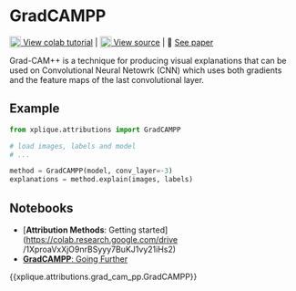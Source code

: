 # GradCAMPP

<sub><img src="https://upload.wikimedia.org/wikipedia/commons/d/d0/Google_Colaboratory_SVG_Logo.svg" width="20"></sub>[ View colab tutorial](https://colab.research.google.com/drive/1nsB7xdQbU0zeYQ1-aB_D-M67-RAnvt4X?authuser=1) | <sub><img src="https://github.githubassets.com/images/modules/logos_page/GitHub-Mark.png" width="20"></sub>[ View source](https://github.com/deel-ai/xplique/blob/master/xplique/attributions/grad_cam_pp.py) | 📰 [ See paper](https://arxiv.org/abs/1710.11063)

Grad-CAM++ is a technique for producing visual explanations that can be used on Convolutional Neural
Netowrk (CNN) which uses both gradients and the feature maps of the last convolutional layer.

## Example

```python
from xplique.attributions import GradCAMPP

# load images, labels and model
# ...

method = GradCAMPP(model, conv_layer=-3)
explanations = method.explain(images, labels)
```

## Notebooks

- [**Attribution Methods**: Getting started](https://colab.research.google.com/drive
/1XproaVxXjO9nrBSyyy7BuKJ1vy21iHs2)
- [**GradCAMPP**: Going Further](https://colab.research.google.com/drive/1nsB7xdQbU0zeYQ1-aB_D-M67-RAnvt4X?authuser=1)

{{xplique.attributions.grad_cam_pp.GradCAMPP}}

[^1]: [Grad-CAM++: Improved Visual Explanations for Deep Convolutional Networks (2017).](https://arxiv.org/abs/1710.11063)
